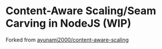 # Content-Aware Scaling/Seam Carving in NodeJS (WIP)
Forked from [ayunami2000/content-aware-scaling](/ayunami2000/content-aware-scaling)
